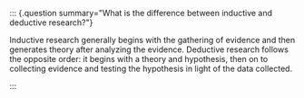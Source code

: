
::: {.question summary="What is the difference between inductive and deductive research?"}

Inductive research generally begins with the gathering of evidence and then generates theory after analyzing the evidence. Deductive research follows the opposite order: it begins with a theory and hypothesis, then on to collecting evidence and testing the hypothesis in light of the data collected.

:::
